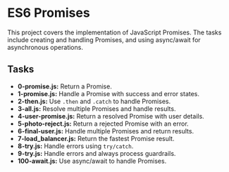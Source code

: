# ES6 Promises

This project covers the implementation of JavaScript Promises. The tasks include creating and handling Promises, and using async/await for asynchronous operations.

## Tasks

- **0-promise.js:** Return a Promise.
- **1-promise.js:** Handle a Promise with success and error states.
- **2-then.js:** Use `.then` and `.catch` to handle Promises.
- **3-all.js:** Resolve multiple Promises and handle results.
- **4-user-promise.js:** Return a resolved Promise with user details.
- **5-photo-reject.js:** Return a rejected Promise with an error.
- **6-final-user.js:** Handle multiple Promises and return results.
- **7-load_balancer.js:** Return the fastest Promise result.
- **8-try.js:** Handle errors using `try/catch`.
- **9-try.js:** Handle errors and always process guardrails.
- **100-await.js:** Use async/await to handle Promises.
